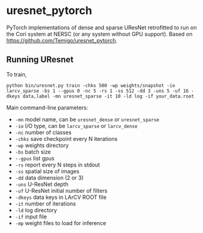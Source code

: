 # uresnet_pytorch
PyTorch implementations of dense and sparse UResNet retrofitted to run on the Cori system at NERSC (or any system without GPU support). Based on https://github.com/Temigo/uresnet_pytorch.

## Running UResnet

To train,

```
python bin/uresnet.py train -chks 500 -wp weights/snapshot -io larcv_sparse -bs 1 --gpus 0 -nc 5 -rs 1 -ss 512 -dd 3 -uns 5 -uf 16 -dkeys data,label -mn uresnet_sparse -it 10 -ld log -if your_data.root
```

Main command-line parameters:
* `-mn` model name, can be `uresnet_dense` or `uresnet_sparse`
* `-io` I/O type, can be `larcv_sparse` or `larcv_dense`
* `-nc` number of classes
* `-chks` save checkpoint every N iterations
* `-wp` weights directory
* `-bs` batch size
* `--gpus` list gpus
* `-rs` report every N steps in stdout
* `-ss` spatial size of images
* `-dd` data dimension (2 or 3)
* `-uns` U-ResNet depth
* `-uf` U-ResNet initial number of filters
* `-dkeys` data keys in LArCV ROOT file
* `-it` number of iterations
* `-ld` log directory
* `-if` input file
* `-mp` weight files to load for inference
